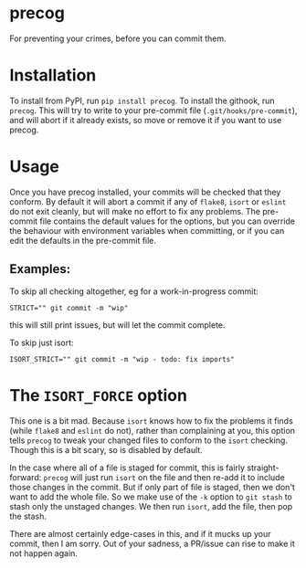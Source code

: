 # precog
For preventing your crimes, before you can commit them.

Installation
============

To install from PyPI, run `pip install precog`. To install the
githook, run `precog`. This will try to write to your pre-commit file
(`.git/hooks/pre-commit`), and will abort if it already exists, so
move or remove it if you want to use precog.

Usage
=====

Once you have precog installed, your commits will be checked that they
conform. By default it will abort a commit if any of `flake8`, `isort`
or `eslint` do not exit cleanly, but will make no effort to fix any
problems. The pre-commit file contains the default values for the
options, but you can override the behaviour with environment variables
when committing, or if you can edit the defaults in the pre-commit file.

Examples:
---------

To skip all checking altogether, eg for a work-in-progress commit:
```
STRICT="" git commit -m "wip"
```
this will still print issues, but will let the commit complete.

To skip just isort:
```
ISORT_STRICT="" git commit -m "wip - todo: fix imports"
```

The `ISORT_FORCE` option
========================

This one is a bit mad. Because `isort` knows how to fix the problems
it finds (while `flake8` and `eslint` do not), rather than complaining
at you, this option tells `precog` to tweak your changed files to
conform to the `isort` checking. Though this is a bit scary, so is
disabled by default.

In the case where all of a file is staged for commit, this is fairly
straight-forward: `precog` will just run `isort` on the file and then
re-add it to include those changes in the commit. But if only part of
file is staged, then we don't want to add the whole file. So we make
use of the `-k` option to `git stash` to stash only the unstaged
changes. We then run `isort`, add the file, then pop the stash.

There are almost certainly edge-cases in this, and if it mucks up your
commit, then I am sorry. Out of your sadness, a PR/issue can rise to
make it not happen again.
